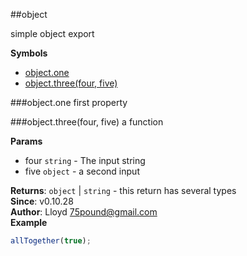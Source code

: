 <a name="module_object"></a>
##object

simple object export

**Symbols**

* [object.one](#module_object.one)
* [object.three(four, five)](#module_object.three)

<a name="module_object.one"></a>
###object.one
first property

<a name="module_object.three"></a>
###object.three(four, five)
a function

**Params**

- four `string` - The input string
- five `object` - a second input

**Returns**: `object` | `string` - this return has several types  
**Since**: v0.10.28  
**Author**: Lloyd <75pound@gmail.com>  
**Example**  
```js
allTogether(true);
```

